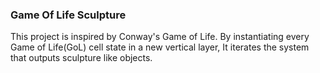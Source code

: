 ### Game Of Life Sculpture ###
This project is inspired by Conway's Game of Life. By instantiating every Game of Life(GoL) cell state in a new vertical layer, It iterates the system that outputs sculpture like objects.

